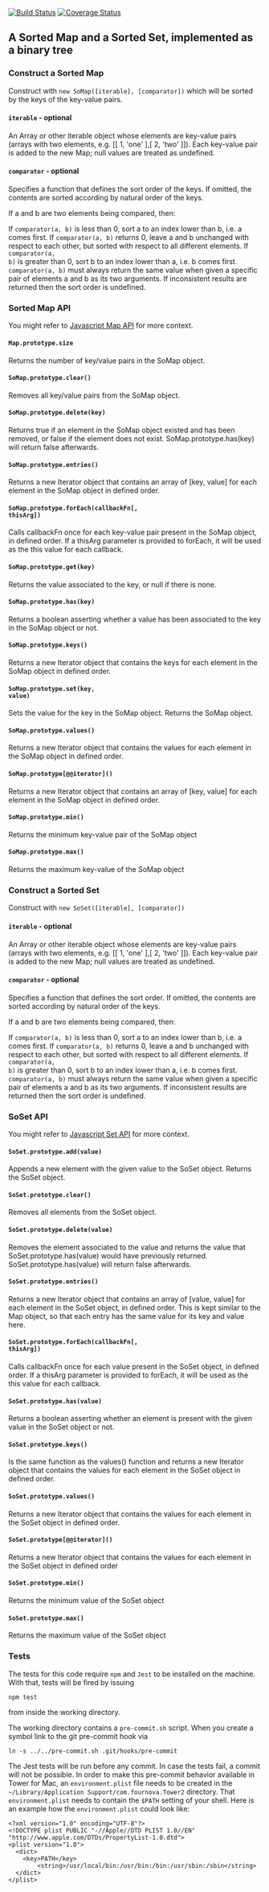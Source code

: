 [![Build Status](https://travis-ci.com/ulfschneider/somap.svg?branch=master)](https://travis-ci.com/ulfschneider/somap) [![Coverage Status](https://coveralls.io/repos/github/ulfschneider/somap/badge.svg?branch=master)](https://coveralls.io/github/ulfschneider/somap?branch=master)

## A Sorted Map and a Sorted Set, implemented as a binary tree

### Construct a Sorted Map

Construct with <code>new SoMap([iterable], [comparator])</code> which will be sorted by the keys of the key-value pairs.

#### <code>iterable</code> - optional
An Array or other iterable object whose elements are key-value pairs (arrays with two elements, e.g. \[[ 1, 'one' ],[ 2, 'two' ]]). Each key-value pair is added to the new Map; null values are treated as undefined.

#### <code>comparator</code> - optional
Specifies a function that defines the sort order of the keys. If omitted, the contents are sorted according by natural order of the keys.

If a and b are two elements being compared, then:

If <code>comparator(a, b)</code> is less than 0, sort a to an index lower than b, i.e. a comes first.
If <code>comparator(a, b)</code> returns 0, leave a and b unchanged with respect to each other, but sorted with respect to all different elements.
If <code>comparator(a, b)</code> is greater than 0, sort b to an index lower than a, i.e. b comes first.
<code>comparator(a, b)</code> must always return the same value when given a specific pair of elements a and b as its two arguments. If inconsistent results are returned then the sort order is undefined.

### Sorted Map API

You might refer to [Javascript Map API](https://developer.mozilla.org/de/docs/Web/JavaScript/Reference/Global_Objects/Map) for more context.

#### <code>Map.prototype.size</code>
Returns the number of key/value pairs in the SoMap object.

#### <code>SoMap.prototype.clear()</code>
Removes all key/value pairs from the SoMap object.

#### <code>SoMap.prototype.delete(key)</code>
Returns true if an element in the SoMap object existed and has been removed, or false if the element does not exist. SoMap.prototype.has(key) will return false afterwards.

#### <code>SoMap.prototype.entries()</code>
Returns a new Iterator object that contains an array of [key, value] for each element in the SoMap object in defined order.

#### <code>SoMap.prototype.forEach(callbackFn[, thisArg])</code>
Calls callbackFn once for each key-value pair present in the SoMap object, in defined order. If a thisArg parameter is provided to forEach, it will be used as the this value for each callback.

#### <code>SoMap.prototype.get(key)</code>
Returns the value associated to the key, or null if there is none.

#### <code>SoMap.prototype.has(key)</code>
Returns a boolean asserting whether a value has been associated to the key in the SoMap object or not.

#### <code>SoMap.prototype.keys()</code>
Returns a new Iterator object that contains the keys for each element in the SoMap object in defined order.

#### <code>SoMap.prototype.set(key, value)</code>
Sets the value for the key in the SoMap object. Returns the SoMap object.

#### <code>SoMap.prototype.values()</code>
Returns a new Iterator object that contains the values for each element in the SoMap object in defined order.

#### <code>SoMap.prototype\[@@iterator\]()</code>
Returns a new Iterator object that contains an array of [key, value] for each element in the SoMap object in defined order.

#### <code>SoMap.prototype.min()</code>
Returns the minimum key-value pair of the SoMap object

#### <code>SoMap.prototype.max()</code>
Returns the maximum key-value of the SoMap object

### Construct a Sorted Set

Construct with <code>new SoSet([iterable], [comparator])</code>

#### <code>iterable</code> - optional
An Array or other iterable object whose elements are key-value pairs (arrays with two elements, e.g. \[[ 1, 'one' ],[ 2, 'two' ]]). Each key-value pair is added to the new Map; null values are treated as undefined.

#### <code>comparator</code> - optional
Specifies a function that defines the sort order. If omitted, the contents are sorted according by natural order of the keys.

If a and b are two elements being compared, then:

If <code>comparator(a, b)</code> is less than 0, sort a to an index lower than b, i.e. a comes first.
If <code>comparator(a, b)</code> returns 0, leave a and b unchanged with respect to each other, but sorted with respect to all different elements.
If <code>comparator(a, b)</code> is greater than 0, sort b to an index lower than a, i.e. b comes first.
<code>comparator(a, b)</code> must always return the same value when given a specific pair of elements a and b as its two arguments. If inconsistent results are returned then the sort order is undefined.

### SoSet API

You might refer to [Javascript Set API](https://developer.mozilla.org/de/docs/Web/JavaScript/Reference/Global_Objects/Set) for more context.

#### <code>SoSet.prototype.add(value)</code>
Appends a new element with the given value to the SoSet object. Returns the SoSet object.

#### <code>SoSet.prototype.clear()</code>
Removes all elements from the SoSet object.

#### <code>SoSet.prototype.delete(value)</code>
Removes the element associated to the value and returns the value that SoSet.prototype.has(value) would have previously returned. SoSet.prototype.has(value) will return false afterwards.

#### <code>SoSet.prototype.entries()</code>
Returns a new Iterator object that contains an array of [value, value] for each element in the SoSet object, in defined order. This is kept similar to the Map object, so that each entry has the same value for its key and value here.

#### <code>SoSet.prototype.forEach(callbackFn[, thisArg])</code>
Calls callbackFn once for each value present in the SoSet object, in defined order. If a thisArg parameter is provided to forEach, it will be used as the this value for each callback.

#### <code>SoSet.prototype.has(value)</code>
Returns a boolean asserting whether an element is present with the given value in the SoSet object or not.

#### <code>SoSet.prototype.keys()</code>
Is the same function as the values() function and returns a new Iterator object that contains the values for each element in the SoSet object in defined order.

#### <code>SoSet.prototype.values()</code>
Returns a new Iterator object that contains the values for each element in the SoSet object in defined order.

#### <code>SoSet.prototype\[@@iterator\]()</code>
Returns a new Iterator object that contains the values for each element in the SoSet object in defined order

#### <code>SoSet.prototype.min()</code>
Returns the minimum value of the SoSet object

#### <code>SoSet.prototype.max()</code>
Returns the maximum value of the SoSet object

### Tests

The tests for this code require `npm` and `Jest` to be installed on the machine. With that, tests will be fired by issuing

    npm test

from inside the working directory.

The working directory contains a `pre-commit.sh` script. When you create a symbol link to the git pre-commit hook via

    ln -s ../../pre-commit.sh .git/hooks/pre-commit

The Jest tests will be run before any commit. In case the tests fail, a commit will not be possible. In order to make this pre-commit behavior available in Tower for Mac, an `environment.plist` file needs to be created in the `~/Library/Application Support/com.fournova.Tower2` directory. That `environment.plist` needs to contain the `$PATH` setting of your shell. Here is an example how the `environment.plist` could look like:

    <?xml version="1.0" encoding="UTF-8"?>
    <!DOCTYPE plist PUBLIC "-//Apple//DTD PLIST 1.0//EN" "http://www.apple.com/DTDs/PropertyList-1.0.dtd">
    <plist version="1.0">
      <dict>
        <key>PATH</key>
            <string>/usr/local/bin:/usr/bin:/bin:/usr/sbin:/sbin</string>
      </dict>
    </plist>
